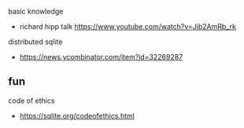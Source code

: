 
basic knowledge
- richard hipp talk https://www.youtube.com/watch?v=Jib2AmRb_rk

distributed sqlite
- https://news.ycombinator.com/item?id=32269287


## fun

code of ethics
- https://sqlite.org/codeofethics.html